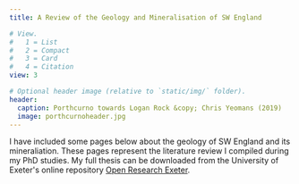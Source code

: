 ```yaml
---
title: A Review of the Geology and Mineralisation of SW England

# View.
#   1 = List
#   2 = Compact
#   3 = Card
#   4 = Citation
view: 3

# Optional header image (relative to `static/img/` folder).
header:
  caption: Porthcurno towards Logan Rock &copy; Chris Yeomans (2019)
  image: porthcurnoheader.jpg
---
```


I have included some pages below about the geology of SW England and its mineraliation. These pages represent the literature review I compiled during my PhD studies. My full thesis can be downloaded from the University of Exeter's online repository [Open Research Exeter](https://ore.exeter.ac.uk/repository/handle/10871/37504).
